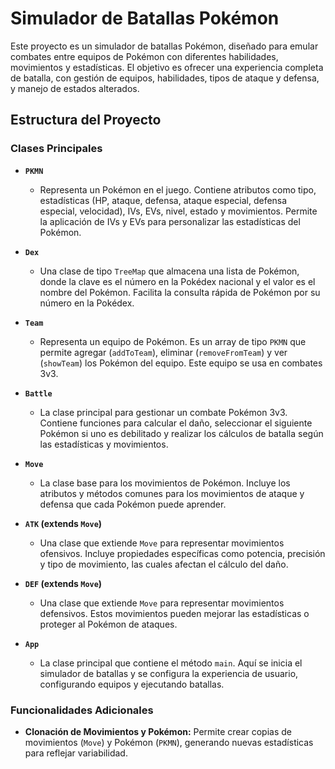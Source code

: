 # Simulador de Batallas Pokémon

Este proyecto es un simulador de batallas Pokémon, diseñado para emular combates entre equipos de Pokémon con diferentes habilidades, movimientos y estadísticas. El objetivo es ofrecer una experiencia completa de batalla, con gestión de equipos, habilidades, tipos de ataque y defensa, y manejo de estados alterados.

## Estructura del Proyecto

### Clases Principales

- **`PKMN`**
  - Representa un Pokémon en el juego. Contiene atributos como tipo, estadísticas (HP, ataque, defensa, ataque especial, defensa especial, velocidad), IVs, EVs, nivel, estado y movimientos. Permite la aplicación de IVs y EVs para personalizar las estadísticas del Pokémon.

- **`Dex`**
  - Una clase de tipo `TreeMap` que almacena una lista de Pokémon, donde la clave es el número en la Pokédex nacional y el valor es el nombre del Pokémon. Facilita la consulta rápida de Pokémon por su número en la Pokédex.

- **`Team`**
  - Representa un equipo de Pokémon. Es un array de tipo `PKMN` que permite agregar (`addToTeam`), eliminar (`removeFromTeam`) y ver (`showTeam`) los Pokémon del equipo. Este equipo se usa en combates 3v3.

- **`Battle`**
  - La clase principal para gestionar un combate Pokémon 3v3. Contiene funciones para calcular el daño, seleccionar el siguiente Pokémon si uno es debilitado y realizar los cálculos de batalla según las estadísticas y movimientos.

- **`Move`**
  - La clase base para los movimientos de Pokémon. Incluye los atributos y métodos comunes para los movimientos de ataque y defensa que cada Pokémon puede aprender.

- **`ATK` (extends `Move`)**
  - Una clase que extiende `Move` para representar movimientos ofensivos. Incluye propiedades específicas como potencia, precisión y tipo de movimiento, las cuales afectan el cálculo del daño.

- **`DEF` (extends `Move`)**
  - Una clase que extiende `Move` para representar movimientos defensivos. Estos movimientos pueden mejorar las estadísticas o proteger al Pokémon de ataques.

- **`App`**
  - La clase principal que contiene el método `main`. Aquí se inicia el simulador de batallas y se configura la experiencia de usuario, configurando equipos y ejecutando batallas.

### Funcionalidades Adicionales

- **Clonación de Movimientos y Pokémon:** Permite crear copias de movimientos (`Move`) y Pokémon (`PKMN`), generando nuevas estadísticas para reflejar variabilidad.